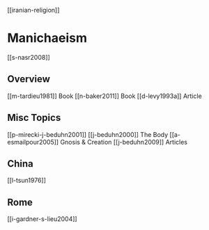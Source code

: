 [[iranian-religion]]
# Manichaeism
[[s-nasr2008]]
## Overview
[[m-tardieu1981]] Book
[[n-baker2011]] Book
[[d-levy1993a]] Article
## Misc Topics
[[p-mirecki-j-beduhn2001]]
[[j-beduhn2000]] The Body
[[a-esmailpour2005]] Gnosis & Creation
[[j-beduhn2009]] Articles
## China
[[l-tsun1976]]
## Rome
[[i-gardner-s-lieu2004]]